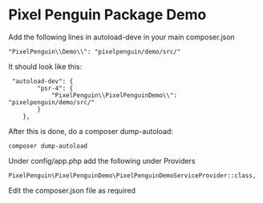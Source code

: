# Pixel Penguin Package Demo

Add the following lines  in autoload-deve in your main composer.json

```
"PixelPenguin\\Demo\\": "pixelpenguin/demo/src/"
```

It should look like this:

```
 "autoload-dev": {
        "psr-4": {
            "PixelPenguin\\PixelPenguinDemo\\": "pixelpenguin/demo/src/"
        }
    },
 ```
  
  After this is done, do a composer dump-autoload:
  
  ```
  composer dump-autoload
  ```

Under config/app.php add the following under Providers

```
PixelPenguin\PixelPenguinDemo\PixelPenguinDemoServiceProvider::class,
```

Edit the composer.json file as required
